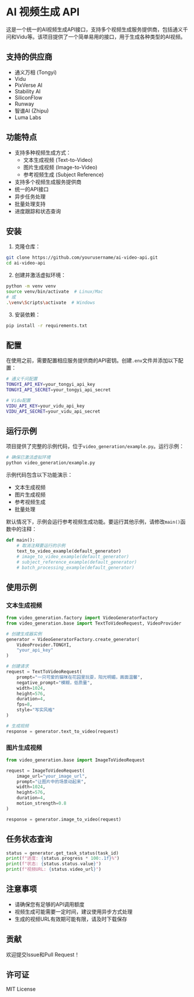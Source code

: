 # AI 视频生成 API

这是一个统一的AI视频生成API接口，支持多个视频生成服务提供商，包括通义千问和Vidu等。该项目提供了一个简单易用的接口，用于生成各种类型的AI视频。

## 支持的供应商

- 通义万相 (Tongyi)
- Vidu
- PixVerse AI
- Stability AI
- SiliconFlow
- Runway
- 智谱AI (Zhipu)
- Luma Labs

## 功能特点

- 支持多种视频生成方式：
  - 文本生成视频 (Text-to-Video)
  - 图片生成视频 (Image-to-Video)
  - 参考视频生成 (Subject Reference)
- 支持多个视频生成服务提供商
- 统一的API接口
- 异步任务处理
- 批量处理支持
- 进度跟踪和状态查询

## 安装

1. 克隆仓库：
```bash
git clone https://github.com/yourusername/ai-video-api.git
cd ai-video-api
```

2. 创建并激活虚拟环境：
```bash
python -m venv venv
source venv/bin/activate  # Linux/Mac
# 或
.\venv\Scripts\activate  # Windows
```

3. 安装依赖：
```bash
pip install -r requirements.txt
```

## 配置

在使用之前，需要配置相应服务提供商的API密钥。创建`.env`文件并添加以下配置：

```bash
# 通义千问配置
TONGYI_API_KEY=your_tongyi_api_key
TONGYI_API_SECRET=your_tongyi_api_secret

# Vidu配置
VIDU_API_KEY=your_vidu_api_key
VIDU_API_SECRET=your_vidu_api_secret
```

## 运行示例

项目提供了完整的示例代码，位于`video_generation/example.py`。运行示例：

```bash
# 确保已激活虚拟环境
python video_generation/example.py
```

示例代码包含以下功能演示：
- 文本生成视频
- 图片生成视频
- 参考视频生成
- 批量处理

默认情况下，示例会运行参考视频生成功能。要运行其他示例，请修改`main()`函数中的注释：

```python
def main():
    # 取消注释要运行的示例
    text_to_video_example(default_generator)
    # image_to_video_example(default_generator)
    # subject_reference_example(default_generator)
    # batch_processing_example(default_generator)
```

## 使用示例

### 文本生成视频

```python
from video_generation.factory import VideoGeneratorFactory
from video_generation.base import TextToVideoRequest, VideoProvider

# 创建生成器实例
generator = VideoGeneratorFactory.create_generator(
    VideoProvider.TONGYI,
    "your_api_key"
)

# 创建请求
request = TextToVideoRequest(
    prompt="一只可爱的猫咪在花园里玩耍，阳光明媚，画面温馨",
    negative_prompt="模糊，低质量",
    width=1024,
    height=576,
    duration=4,
    fps=8,
    style="写实风格"
)

# 生成视频
response = generator.text_to_video(request)
```

### 图片生成视频

```python
from video_generation.base import ImageToVideoRequest

request = ImageToVideoRequest(
    image_url="your_image_url",
    prompt="让图片中的场景动起来",
    width=1024,
    height=576,
    duration=4,
    motion_strength=0.8
)

response = generator.image_to_video(request)
```

## 任务状态查询

```python
status = generator.get_task_status(task_id)
print(f"进度: {status.progress * 100:.1f}%")
print(f"状态: {status.status.value}")
print(f"视频URL: {status.video_url}")
```

## 注意事项

- 请确保您有足够的API调用额度
- 视频生成可能需要一定时间，建议使用异步方式处理
- 生成的视频URL有效期可能有限，请及时下载保存

## 贡献

欢迎提交Issue和Pull Request！

## 许可证

MIT License
